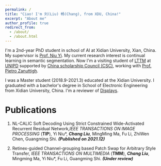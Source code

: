 ```yaml
---
permalink: /
title: "Ciao! I'm 刘(Liu) 畅(Chang), from XDU, China!"
excerpt: "About me"
author_profile: true
redirect_from: 
  - /about/
  - /about.html
---
```


I'm a 2nd-year PhD student in school of AI at Xidian University, Xian, China. My supervisor is [Prof. Niu Yi](https://web.xidian.edu.cn/niuyi/index.html). My current research interest is continual learning in semantic segmentation. Now I'm a visiting student of [LTTM](https://web.xidian.edu.cn/niuyi/index.html) at [UNIPD](https://www.unipd.it/) supported by [China scholarship Council (CSC)](https://www.chinesescholarshipcouncil.com/), working with [Prof. Pietro Zanuttigh](https://lttm.dei.unipd.it/nuovo/staff/zanuttigh.html). 

I was a Master student (2018.9-2021.3) educated at the Xidian University. I graduated with a bachelor's degree in School of Electronic Engineering from Xidian University, China. I'm a reviewer of [Displays](https://www.sciencedirect.com/journal/displays).


Publications
======
1. NL-CALIC Soft Decoding Using Strict Constrained Wide-Activated Recurrent Residual Network,*IEEE TRANSACTIONS ON IMAGE PROCESSING* (**TIP**), Yi Niu*, ***Chang Liu***, MingMing Ma, Fu Li, ZhiWen Chen, Guangming Shi. ***(Published on 2021.12)*** 

2. Retinex-guided Channel-grouping based Patch Swap for Arbitrary Style Transfer, *IEEE TRANSACTIONS ON MULTIMEDIA* (**TMM**), ***Chang Liu***, Mingming Ma, Yi Niu*, Fu Li, Guangming Shi. ***(Under review)*** 


